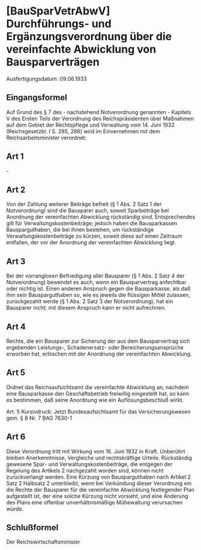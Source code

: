 # [BauSparVetrAbwV] Durchführungs- und Ergänzungsverordnung über die vereinfachte Abwicklung von Bausparverträgen

Ausfertigungsdatum: 09.06.1933

 

## Eingangsformel

Auf Grund des § 7 des - nachstehend Notverordnung genannten - Kapitels V des Ersten Teils der Verordnung des Reichspräsidenten über Maßnahmen auf dem Gebiet der Rechtspflege und Verwaltung vom 14. Juni 1932 (Reichsgesetzbl. I S. 285, 288) wird im Einvernehmen mit dem Reichsarbeitsminister verordnet:


## Art 1

\-


## Art 2

Von der Zahlung weiterer Beiträge befreit (§ 1 Abs. 2 Satz 1 der Notverordnung) sind die Bausparer auch, soweit Sparbeiträge bei Anordnung der vereinfachten Abwicklung rückständig sind. Entsprechendes gilt für Verwaltungskostenbeiträge; jedoch haben die Bausparkassen Bausparguthaben, die bei ihnen bestehen, um rückständige Verwaltungskostenbeiträge zu kürzen, soweit diese auf einen Zeitraum entfallen, der vor der Anordnung der vereinfachten Abwicklung liegt.


## Art 3

Bei der vorranglosen Befriedigung aller Bausparer (§ 1 Abs. 2 Satz 4 der Notverordnung) bewendet es auch, wenn ein Bausparvertrag anfechtbar oder nichtig ist. Einen anderen Anspruch gegen die Bausparkasse, als daß ihm sein Bausparguthaben so, wie es jeweils die flüssigen Mittel zulassen, zurückgezahlt werde (§ 1 Abs. 2 Satz 3 der Notverordnung), hat ein Bausparer nicht; mit diesem Anspruch kann er nicht aufrechnen.


## Art 4

Rechte, die ein Bausparer zur Sicherung der aus dem Bausparvertrag sich ergebenden Leistungs-, Schadenersatz- oder Bereicherungsansprüche erworben hat, erlöschen mit der Anordnung der vereinfachten Abwicklung.


## Art 5

Ordnet das Reichsaufsichtsamt die vereinfachte Abwicklung an, nachdem eine Bausparkasse den Geschäftsbetrieb freiwillig eingestellt hat, so kann es bestimmen, daß seine Anordnung wie ein Auflösungsbeschluß wirkt.

Art. 5 Kursivdruck: Jetzt Bundesaufsichtsamt für das Versicherungswesen gem. § 8 Nr. 7 BAG 7630-1


## Art 6

Diese Verordnung tritt mit Wirkung vom 16. Juni 1932 in Kraft. Unberührt bleiben Anerkenntnisse, Vergleiche und rechtskräftige Urteile. Rückständig gewesene Spar- und Verwaltungskostenbeiträge, die entgegen der Regelung des Artikels 2 nachgezahlt worden sind, können nicht zurückverlangt werden. Eine Kürzung von Bausparguthaben nach Artikel 2 Satz 2 Halbsatz 2 unterbleibt, wenn bei Verkündung dieser Verordnung ein die Rechte der Bausparer für die vereinfachte Abwicklung festlegender Plan aufgestellt ist, der eine solche Kürzung nicht vorsieht, und eine Änderung des Plans eine offenbar unverhältnismäßige Mühewaltung verursachen würde.


## Schlußformel

Der Reichswirtschaftsminister
